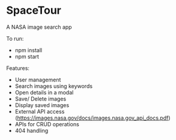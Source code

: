 # SpaceTour

A NASA image search app

To run:

- npm install
- npm start

Features:

- User management
- Search images using keywords
- Open details in a modal
- Save/ Delete images
- Display saved images
- External API access (https://images.nasa.gov/docs/images.nasa.gov_api_docs.pdf)
- APIs for CRUD operations
- 404 handling
